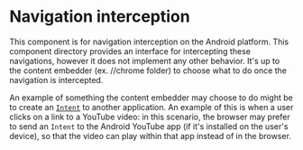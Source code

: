 # Navigation interception

This component is for navigation interception on the Android platform.
This component directory provides an interface for intercepting these
navigations, however it does not implement any other behavior. It's up to the
content embedder (ex. //chrome folder) to choose what to do once the navigation
is intercepted.

An example of something the content embedder may choose to do might be to create
an [`Intent`] to another application. An example of this is when a user clicks
on a link to a YouTube video: in this scenario, the browser may prefer to send
an `Intent` to the Android YouTube app (if it's installed on the user's device),
so that the video can play within that app instead of in the browser.

[`Intent`]: https://developer.android.com/reference/android/content/Intent
